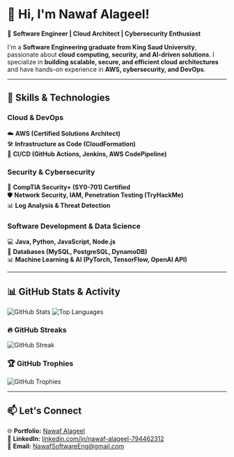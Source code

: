 # 👋 Hi, I'm Nawaf Alageel!

🚀 **Software Engineer | Cloud Architect | Cybersecurity Enthusiast**

I'm a **Software Engineering graduate from King Saud University**, passionate about **cloud computing, security, and AI-driven solutions**. I specialize in **building scalable, secure, and efficient cloud architectures** and have hands-on experience in **AWS, cybersecurity, and DevOps**.

---

## 🔧 **Skills & Technologies**

### **Cloud & DevOps**
☁️ **AWS (Certified Solutions Architect)**  
🛠️ **Infrastructure as Code (CloudFormation)**  
🔄 **CI/CD (GitHub Actions, Jenkins, AWS CodePipeline)**  

### **Security & Cybersecurity**
🔐 **CompTIA Security+ (SY0-701) Certified**  
🛡️ **Network Security, IAM, Penetration Testing (TryHackMe)**  
📊 **Log Analysis & Threat Detection**  

### **Software Development & Data Science**
💻 **Java, Python, JavaScript, Node.js**  
📂 **Databases (MySQL, PostgreSQL, DynamoDB)**  
📊 **Machine Learning & AI (PyTorch, TensorFlow, OpenAI API)**  

---

## 📊 **GitHub Stats & Activity**
![GitHub Stats](https://github-readme-stats.vercel.app/api?username=NawafAl-Ageel&show_icons=true&theme=radical)
![Top Languages](https://github-readme-stats.vercel.app/api/top-langs/?username=NawafAl-Ageel&layout=compact&theme=radical)

### **🔥 GitHub Streaks**
![GitHub Streak]([https://github-readme-streak-stats.app/?user=NawafAl-Ageel&theme=radical&cache=none](https://github-readme-streak-stats.herokuapp.com/?user=NawafAl-Ageel&theme=radical))

### **🏆 GitHub Trophies**
![GitHub Trophies](https://github-profile-trophy.vercel.app/?username=NawafAl-Ageel&theme=radical&no-frame=true&margin-w=15)

---

## 📫 **Let's Connect**
🌐 **Portfolio:** [Nawaf Alageel](https://nawafalageel.com)  
💼 **LinkedIn:** [linkedin.com/in/nawaf-alageel-794462312](https://www.linkedin.com/in/nawaf-alageel-794462312/)   
📧 **Email:** [NawafSoftwareEng@gmail.com](mailto:NawafSoftwareEng@gmail.com)
